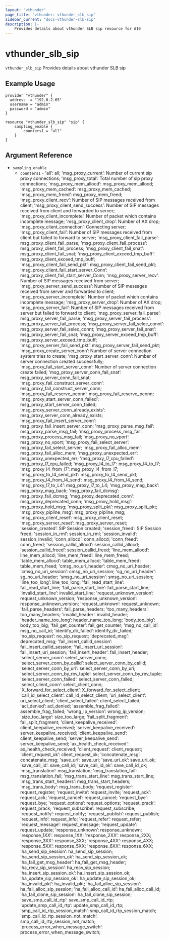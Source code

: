 ```yaml
---
layout: "vthunder"
page_title: "vthunder: vthunder_slb_sip"
sidebar_current: "docs-vthunder-slb-sip"
description: |-
    Provides details about vthunder SLB sip resource for A10
---
```


# vthunder\_slb\_sip

`vthunder_slb_sip` Provides details about vthunder SLB sip
## Example Usage


```hcl
provider "vthunder" {
  address  = "192.0.2.65"
  username = "admin"
  password = "admin"
}

resource "vthunder_slb_sip" "sip" {
	sampling_enable {
	    counters1 = "all"
	}
}
```

## Argument Reference

* `sampling_enable`
    * `counters1` - 'all’: all; 'msg_proxy_current’: Number of current sip proxy connections; 'msg_proxy_total’: Total number of sip proxy connections; 'msg_proxy_mem_allocd’: msg_proxy_mem_allocd; 'msg_proxy_mem_cached’: msg_proxy_mem_cached; 'msg_proxy_mem_freed’: msg_proxy_mem_freed; 'msg_proxy_client_recv’: Number of SIP messages received from client; 'msg_proxy_client_send_success’: Number of SIP messages received from client and forwarded to server; 'msg_proxy_client_incomplete’: Number of packet which contains incomplete message; 'msg_proxy_client_drop’: Number of AX drop; 'msg_proxy_client_connection’: Connecting server; 'msg_proxy_client_fail’: Number of SIP messages received from client but failed to forward to server; 'msg_proxy_client_fail_parse’: msg_proxy_client_fail_parse; 'msg_proxy_client_fail_process’: msg_proxy_client_fail_process; 'msg_proxy_client_fail_snat’: msg_proxy_client_fail_snat; 'msg_proxy_client_exceed_tmp_buff’: msg_proxy_client_exceed_tmp_buff; 'msg_proxy_client_fail_send_pkt’: msg_proxy_client_fail_send_pkt; 'msg_proxy_client_fail_start_server_Conn’: msg_proxy_client_fail_start_server_Conn; 'msg_proxy_server_recv’: Number of SIP messages received from server; 'msg_proxy_server_send_success’: Number of SIP messages received from server and forwarded to client; 'msg_proxy_server_incomplete’: Number of packet which contains incomplete message; 'msg_proxy_server_drop’: Number of AX drop; 'msg_proxy_server_fail’: Number of SIP messages received from server but failed to forward to client; 'msg_proxy_server_fail_parse’: msg_proxy_server_fail_parse; 'msg_proxy_server_fail_process’: msg_proxy_server_fail_process; 'msg_proxy_server_fail_selec_connt’: msg_proxy_server_fail_selec_connt; 'msg_proxy_server_fail_snat’: msg_proxy_server_fail_snat; 'msg_proxy_server_exceed_tmp_buff’: msg_proxy_server_exceed_tmp_buff; 'msg_proxy_server_fail_send_pkt’: msg_proxy_server_fail_send_pkt; 'msg_proxy_create_server_conn’: Number of server connection system tries to create; 'msg_proxy_start_server_conn’: Number of server connection created successfully; 'msg_proxy_fail_start_server_conn’: Number of server connection create failed; 'msg_proxy_server_conn_fail_snat’: msg_proxy_server_conn_fail_snat; 'msg_proxy_fail_construct_server_conn’: msg_proxy_fail_construct_server_conn; 'msg_proxy_fail_reserve_pconn’: msg_proxy_fail_reserve_pconn; 'msg_proxy_start_server_conn_failed’: msg_proxy_start_server_conn_failed; 'msg_proxy_server_conn_already_exists’: msg_proxy_server_conn_already_exists; 'msg_proxy_fail_insert_server_conn’: msg_proxy_fail_insert_server_conn; 'msg_proxy_parse_msg_fail’: msg_proxy_parse_msg_fail; 'msg_proxy_process_msg_fail’: msg_proxy_process_msg_fail; 'msg_proxy_no_vport’: msg_proxy_no_vport; 'msg_proxy_fail_select_server’: msg_proxy_fail_select_server; 'msg_proxy_fail_alloc_mem’: msg_proxy_fail_alloc_mem; 'msg_proxy_unexpected_err’: msg_proxy_unexpected_err; 'msg_proxy_l7_cpu_failed’: msg_proxy_l7_cpu_failed; 'msg_proxy_l4_to_l7’: msg_proxy_l4_to_l7; 'msg_proxy_l4_from_l7’: msg_proxy_l4_from_l7; 'msg_proxy_to_l4_send_pkt’: msg_proxy_to_l4_send_pkt; 'msg_proxy_l4_from_l4_send’: msg_proxy_l4_from_l4_send; 'msg_proxy_l7_to_L4’: msg_proxy_l7_to_L4; 'msg_proxy_mag_back’: msg_proxy_mag_back; 'msg_proxy_fail_dcmsg’: msg_proxy_fail_dcmsg; 'msg_proxy_deprecated_conn’: msg_proxy_deprecated_conn; 'msg_proxy_hold_msg’: msg_proxy_hold_msg; 'msg_proxy_split_pkt’: msg_proxy_split_pkt; 'msg_proxy_pipline_msg’: msg_proxy_pipline_msg; 'msg_proxy_client_reset’: msg_proxy_client_reset; 'msg_proxy_server_reset’: msg_proxy_server_reset; 'session_created’: SIP Session created; 'session_freed’: SIP Session freed; 'session_in_rml’: session_in_rml; 'session_invalid’: session_invalid; 'conn_allocd’: conn_allocd; 'conn_freed’: conn_freed; 'session_callid_allocd’: session_callid_allocd; 'session_callid_freed’: session_callid_freed; 'line_mem_allocd’: line_mem_allocd; 'line_mem_freed’: line_mem_freed; 'table_mem_allocd’: table_mem_allocd; 'table_mem_freed’: table_mem_freed; 'cmsg_no_uri_header’: cmsg_no_uri_header; 'cmsg_no_uri_session’: cmsg_no_uri_session; 'sg_no_uri_header’: sg_no_uri_header; 'smsg_no_uri_session’: smsg_no_uri_session; 'line_too_long’: line_too_long; 'fail_read_start_line’: fail_read_start_line; 'fail_parse_start_line’: fail_parse_start_line; 'invalid_start_line’: invalid_start_line; 'request_unknown_version’: request_unknown_version; 'response_unknown_version’: response_unknown_version; 'request_unknown’: request_unknown; 'fail_parse_headers’: fail_parse_headers; 'too_many_headers’: too_many_headers; 'invalid_header’: invalid_header; 'header_name_too_long’: header_name_too_long; 'body_too_big’: body_too_big; 'fail_get_counter’: fail_get_counter; 'msg_no_call_id’: msg_no_call_id; 'identify_dir_failed’: identify_dir_failed; 'no_sip_request’: no_sip_request; 'deprecated_msg’: deprecated_msg; 'fail_insert_callid_session’: fail_insert_callid_session; 'fail_insert_uri_session’: fail_insert_uri_session; 'fail_insert_header’: fail_insert_header; 'select_server_conn’: select_server_conn; 'select_server_conn_by_callid’: select_server_conn_by_callid; 'select_server_conn_by_uri’: select_server_conn_by_uri; 'select_server_conn_by_rev_tuple’: select_server_conn_by_rev_tuple; 'select_server_conn_failed’: select_server_conn_failed; 'select_client_conn’: select_client_conn; 'X_forward_for_select_client’: X_forward_for_select_client; 'call_id_select_client’: call_id_select_client; 'uri_select_client’: uri_select_client; 'client_select_failed’: client_select_failed; 'acl_denied’: acl_denied; 'assemble_frag_failed’: assemble_frag_failed; 'wrong_ip_version’: wrong_ip_version; 'size_too_large’: size_too_large; 'fail_split_fragment’: fail_split_fragment; 'client_keepalive_received’: client_keepalive_received; 'server_keepalive_received’: server_keepalive_received; 'client_keepalive_send’: client_keepalive_send; 'server_keepalive_send’: server_keepalive_send; 'ax_health_check_received’: ax_health_check_received; 'client_request’: client_request; 'client_request_ok’: client_request_ok; 'concatenate_msg’: concatenate_msg; 'save_uri’: save_uri; 'save_uri_ok’: save_uri_ok; 'save_call_id’: save_call_id; 'save_call_id_ok’: save_call_id_ok; 'msg_translation’: msg_translation; 'msg_translation_fail’: msg_translation_fail; 'msg_trans_start_line’: msg_trans_start_line; 'msg_trans_start_headers’: msg_trans_start_headers; 'msg_trans_body’: msg_trans_body; 'request_register’: request_register; 'request_invite’: request_invite; 'request_ack’: request_ack; 'request_cancel’: request_cancel; 'request_bye’: request_bye; 'request_options’: request_options; 'request_prack’: request_prack; 'request_subscribe’: request_subscribe; 'request_notify’: request_notify; 'request_publish’: request_publish; 'request_info’: request_info; 'request_refer’: request_refer; 'request_message’: request_message; 'request_update’: request_update; 'response_unknown’: response_unknown; 'response_1XX’: response_1XX; 'response_2XX’: response_2XX; 'response_3XX’: response_3XX; 'response_4XX’: response_4XX; 'response_5XX’: response_5XX; 'response_6XX’: response_6XX; 'ha_send_sip_session’: ha_send_sip_session; 'ha_send_sip_session_ok’: ha_send_sip_session_ok; 'ha_fail_get_msg_header’: ha_fail_get_msg_header; 'ha_recv_sip_session’: ha_recv_sip_session; 'ha_insert_sip_session_ok’: ha_insert_sip_session_ok; 'ha_update_sip_session_ok’: ha_update_sip_session_ok; 'ha_invalid_pkt’: ha_invalid_pkt; 'ha_fail_alloc_sip_session’: ha_fail_alloc_sip_session; 'ha_fail_alloc_call_id’: ha_fail_alloc_call_id; 'ha_fail_clone_sip_session’: ha_fail_clone_sip_session; 'save_smp_call_id_rtp’: save_smp_call_id_rtp; 'update_smp_call_id_rtp’: update_smp_call_id_rtp; 'smp_call_id_rtp_session_match’: smp_call_id_rtp_session_match; 'smp_call_id_rtp_session_not_match’: smp_call_id_rtp_session_not_match; 'process_error_when_message_switch’: process_error_when_message_switch;